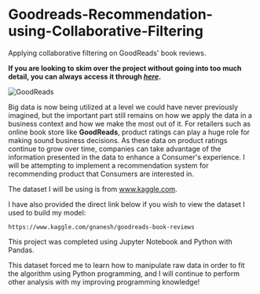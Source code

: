 # Goodreads-Recommendation-using-Collaborative-Filtering
Applying collaborative filtering on GoodReads' book reviews.

**If you are looking to skim over the project without going into too much detail, you can always access it through [_here_](https://nbviewer.jupyter.org/github/mick-zhang/Goodreads-Recommendation-using-Collaborative-Filtering/blob/master/Book%20Recommender%20System%20Github.ipynb?flush_cache=true).**

![GoodReads](http://authornews.penguinrandomhouse.com/wp-content/uploads/2017/08/goodreads1.jpg)

Big data is now being utilized at a level we could have never previously imagined, but the important part still remains on how we apply the data in a business context and how we make the most out of it. For retailers such as online book store like **GoodReads**, product ratings can play a huge role for making sound business decisions. As these data on product ratings continue to grow over time,  companies can take advantage of the information presented in the data to enhance a Consumer's experience. I will be attempting to implement a recommendation system for recommending product that Consumers are interested in.

The dataset I will be using is from www.kaggle.com.

I have also provided the direct link below if you wish to view the dataset I used to build my model:

    https://www.kaggle.com/gnanesh/goodreads-book-reviews

This project was completed using Jupyter Notebook and Python with Pandas.

This dataset forced me to learn how to manipulate raw data in order to fit the algorithm using Python programming, and I will continue to perform other analysis with my improving programming knowledge!

